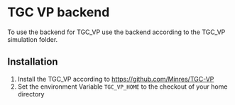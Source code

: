 <!--
Copyright (c) 2023 hannah-tvm contributors.

This file is part of hannah-tvm.
See https://atreus.informatik.uni-tuebingen.de/ties/ai/hannah/hannah-tvm for further info.

Licensed under the Apache License, Version 2.0 (the "License");
you may not use this file except in compliance with the License.
You may obtain a copy of the License at

    http://www.apache.org/licenses/LICENSE-2.0

Unless required by applicable law or agreed to in writing, software
distributed under the License is distributed on an "AS IS" BASIS,
WITHOUT WARRANTIES OR CONDITIONS OF ANY KIND, either express or implied.
See the License for the specific language governing permissions and
limitations under the License.
-->
# TGC VP backend

To use the backend for TGC_VP use the backend according to the TGC_VP simulation folder.

## Installation

1. Install the TGC_VP according to https://github.com/Minres/TGC-VP
2. Set the environment Variable `TGC_VP_HOME` to the checkout of your home directory
